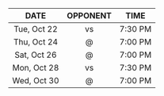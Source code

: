 |    DATE     |          OPPONENT          |  TIME   |
|:-----------:|:--------------------------:|:-------:|
| Tue, Oct 22 |     vs [](/r/nyknicks)     | 7:30 PM |
| Thu, Oct 24 | @ [](/r/washingtonwizards) | 7:00 PM |
| Sat, Oct 26 |  @ [](/r/detroitpistons)   | 7:00 PM |
| Mon, Oct 28 |     vs [](/r/mkebucks)     | 7:30 PM |
| Wed, Oct 30 |      @ [](/r/pacers)       | 7:00 PM |
